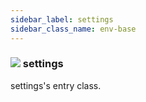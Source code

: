 ```yaml
---
sidebar_label: settings
sidebar_class_name: env-base
---
```


### ![](/img/wiki/base.png) settings
settings's entry class.<br/>

